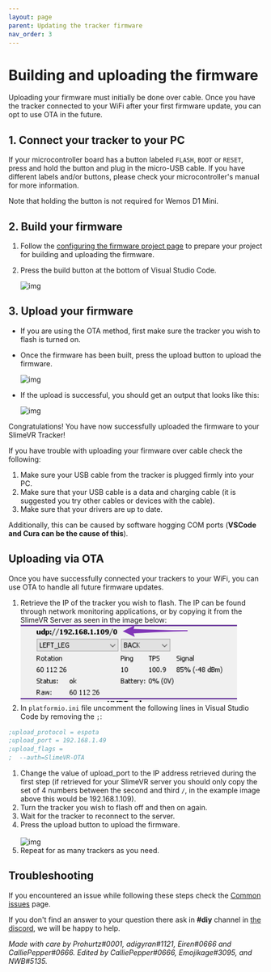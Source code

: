 ```yaml
---
layout: page
parent: Updating the tracker firmware
nav_order: 3
---
```


# Building and uploading the firmware

Uploading your firmware must initially be done over cable. Once you have the tracker connected to your WiFi after your first firmware update, you can opt to use OTA in the future.

## 1. Connect your tracker to your PC

If your microcontroller board has a button labeled `FLASH`, `BOOT` or `RESET`, press and hold the button and plug in the micro-USB cable. If you have different labels and/or buttons, please check your microcontroller's manual for more information.

Note that holding the button is not required for Wemos D1 Mini.


## 2. Build your firmware

1. Follow the [configuring the firmware project page](configuring-project.md) to prepare your project for building and uploading the firmware.
1. Press the build button at the bottom of Visual Studio Code.

   ![img](https://i.imgur.com/EmSkhFp.png)

## 3. Upload your firmware

* If you are using the OTA method, first make sure the tracker you wish to flash is turned on.

* Once the firmware has been built, press the upload button to upload the firmware.

  ![img](https://i.imgur.com/lI3PFVC.png)

* If the upload is successful, you should get an output that looks like this:

  ![img](https://i.imgur.com/SDQcCr1.png)

Congratulations! You have now successfully uploaded the firmware to your SlimeVR Tracker!

If you have trouble with uploading your firmware over cable check the following:
1. Make sure your USB cable from the tracker is plugged firmly into your PC.
1. Make sure that your USB cable is a data and charging cable (it is suggested you try other cables or devices with the cable).
1. Make sure that your drivers are up to date. 

Additionally, this can be caused by software hogging COM ports (**VSCode and Cura can be the cause of this**).

## Uploading via OTA

Once you have successfully connected your trackers to your WiFi, you can use OTA to handle all future firmware updates.

1. Retrieve the IP of the tracker you wish to flash. The IP can be found through network monitoring applications, or by copying it from the SlimeVR Server as seen in the image below:<br>
  ![tracker Ip](../assets/img/trackerIp.png)
1. In `platformio.ini` file uncomment the following lines in Visual Studio Code by removing the `;`:
  ```ini
  ;upload_protocol = espota
  ;upload_port = 192.168.1.49
  ;upload_flags =
  ;  --auth=SlimeVR-OTA
  ```
1. Change the value of upload_port to the IP address retrieved during the first step (if retrieved for your SlimeVR server you should only copy the set of 4 numbers between the second and third `/`, in the example image above this would be 192.168.1.109).
1. Turn the tracker you wish to flash off and then on again.
1. Wait for the tracker to reconnect to the server.
1. Press the upload button to upload the firmware.<br>  
  ![img](https://i.imgur.com/lI3PFVC.png)
1. Repeat for as many trackers as you need.

## Troubleshooting

If you encountered an issue while following these steps check the [Common issues](../common-issues.md) page.

If you don't find an answer to your question there ask in **#diy** channel in [the discord](https://discord.gg/slimevr), we will be happy to help.

*Made with care by Prohurtz#0001, adigyran#1121, Eiren#0666 and CalliePepper#0666. Edited by CalliePepper#0666, Emojikage#3095, and NWB#5135.*